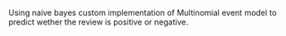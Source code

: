 Using naive bayes custom implementation of Multinomial event model to predict wether the review is positive or negative.
